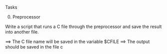 Tasks

0. Preprocessor

  Write a script that runs a C file through the preprocessor and save the result into another file.

  ==> The C file name will be saved in the variable $CFILE
  ==> The output should be saved in the file c
